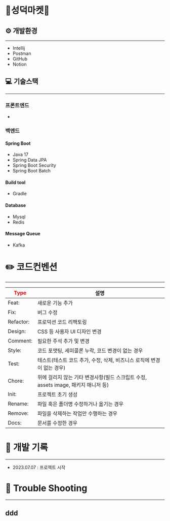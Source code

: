 # 🛒성덕마켓🛒

## ⚙️ 개발환경

---

- Intellij
- Postman
- GitHub
- Notion


## 💻 기술스택

--- 
### 프론트엔드

- 


### 백엔드

#### Spring Boot
- Java 17
- Spring Data JPA
- Spring Boot Security
- Spring Boot Batch

#### Build tool
- Gradle

#### Database
- Mysql
- Redis

#### Message Queue
- Kafka



#  ✏️ 코드컨벤션

---

| <span style="color:red">Type</span> | 설명                                                      |
|-------------------------------------|---------------------------------------------------------|
| Feat:                               | 	새로운 기능 추가                                              |
| Fix:                                | 	버그 수정                                                  |
| Refactor:                           | 	프로덕션 코드 리팩토링                                           |
| Design:                             | 	CSS 등 사용자 UI 디자인 변경                                    |
| Comment:                            | 	필요한 주석 추가 및 변경                                         |
| Style:                              | 	코드 포맷팅, 세미콜론 누락, 코드 변경이 없는 경우                          |
| Test:                               | 	테스트(테스트 코드 추가, 수정, 삭제, 비즈니스 로직에 변경이 없는 경우)             |
| Chore:                              | 	위에 걸리지 않는 기타 변경사항(빌드 스크립트 수정, assets image, 패키지 매니저 등) |
| Init:                               | 	프로젝트 초기 생성                                             |
| Rename:                             | 	파일 혹은 폴더명 수정하거나 옮기는 경우                                 |
| Remove:                             | 	파일을 삭제하는 작업만 수행하는 경우                                   |
 | Docs: | 문서를 수정한 경우                                              |


# 📝 개발 기록

---

- 2023.07.07 : 프로젝트 시작


# 🧨 Trouble Shooting

---
ddd
- 